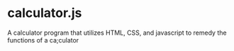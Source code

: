 # calculator.js
A calculator program that utilizes HTML, CSS, and javascript to remedy the functions of a ca;culator
